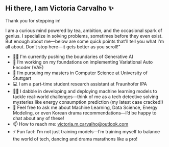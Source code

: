 ## Hi there, I am Victoria Carvalho ✨

Thank you for stepping in! 

I am a curious mind powered by tea, ambition, and the occasional spark of genius. I specialize in solving problems, sometimes before they even exist. But enough about me—below are some quick points that'll tell you what I'm all about. Don’t stop here—it gets better as you scroll!"
<!--
**victoria-carvalho-02/victoria-carvalho-02** is a ✨ _special_ ✨ repository because its `README.md` (this file) appears on your GitHub profile.

Here are some ideas to get you started:
-->
- 🕵️‍♀️ I'm currently pushing the boundaries of Generative AI
- 🔭 I’m working on my foundations on implementing Variational Auto Encoder (VAE)
- 🌱 I’m pursuing my masters in Computer Science at University of Stuttgart
- 💻 I am a part-time student research assistant at Fraunhofer IPA
- 🤹‍♀️ I dabble in developing and deploying machine learning models to tackle real-world challenges—think of me as a tech detective solving mysteries like energy consumption prediction (my latest case cracked!)
- 💬 Feel free to ask me about Machine Learning, Data Science, Energy Modeling, or even Korean drama recommendations—I’d be happy to chat about any of these!
- 📫 How to reach me: victoria.m.carvalho@outlook.com
- ⚡ Fun fact: I’m not just training models—I’m training myself to balance the world of tech, dancing and drama marathons like a pro!




<!-- ![Your GitHub Stats](https://github-readme-stats.vercel.app/api?username=victoria-carvalho-02) -->
